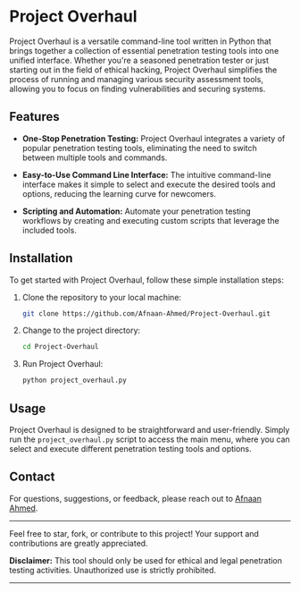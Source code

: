 # Project Overhaul

Project Overhaul is a versatile command-line tool written in Python that brings together a collection of essential penetration testing tools into one unified interface. Whether you're a seasoned penetration tester or just starting out in the field of ethical hacking, Project Overhaul simplifies the process of running and managing various security assessment tools, allowing you to focus on finding vulnerabilities and securing systems.

## Features

- **One-Stop Penetration Testing:** Project Overhaul integrates a variety of popular penetration testing tools, eliminating the need to switch between multiple tools and commands.

- **Easy-to-Use Command Line Interface:** The intuitive command-line interface makes it simple to select and execute the desired tools and options, reducing the learning curve for newcomers.

- **Scripting and Automation:** Automate your penetration testing workflows by creating and executing custom scripts that leverage the included tools.


## Installation

To get started with Project Overhaul, follow these simple installation steps:

1. Clone the repository to your local machine:

   ```bash
   git clone https://github.com/Afnaan-Ahmed/Project-Overhaul.git
   ```

2. Change to the project directory:

   ```bash
   cd Project-Overhaul
   ```

3. Run Project Overhaul:

   ```bash
   python project_overhaul.py
   ```

## Usage

Project Overhaul is designed to be straightforward and user-friendly. Simply run the `project_overhaul.py` script to access the main menu, where you can select and execute different penetration testing tools and options.

## Contact

For questions, suggestions, or feedback, please reach out to [Afnaan Ahmed](mailto:afnaan2180@gmail.com).


---


Feel free to star, fork, or contribute to this project! Your support and contributions are greatly appreciated.

**Disclaimer:** This tool should only be used for ethical and legal penetration testing activities. Unauthorized use is strictly prohibited.

---
